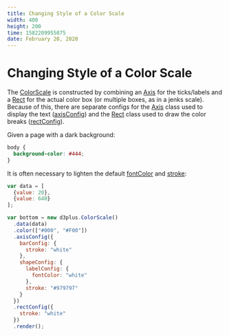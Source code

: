 ```yaml
---
title: Changing Style of a Color Scale
width: 400
height: 200
time: 1582209955075
date: February 20, 2020
---
```


[width]: 400
[height]: 200

# Changing Style of a Color Scale

The [ColorScale](http://d3plus.org/docs/#ColorScale) is constructed by combining an [Axis](http://d3plus.org/docs/#Axis) for the ticks/labels and a [Rect](http://d3plus.org/docs/#Rect) for the actual color box (or multiple boxes, as in a jenks scale). Because of this, there are separate configs for the [Axis](http://d3plus.org/docs/#Axis) class used to display the text ([axisConfig](http://d3plus.org/docs/#ColorScale.axisConfig)) and the [Rect](http://d3plus.org/docs/#Rect) class used to draw the color breaks ([rectConfig](http://d3plus.org/docs/#ColorScale.rectConfig)).

Given a page with a dark background:

```css
body {
  background-color: #444;
}
```

It is often necessary to lighten the default [fontColor](http://d3plus.org/docs/#TextBox.fontColor) and [stroke](http://d3plus.org/docs/#Shape.stroke):

```js
var data = [
  {value: 20},
  {value: 640}
];

var bottom = new d3plus.ColorScale()
  .data(data)
  .color(["#000", "#F00"])
  .axisConfig({
    barConfig: {
      stroke: "white"
    },
    shapeConfig: {
      labelConfig: {
        fontColor: "white"
      },
      stroke: "#979797"
    }
  })
  .rectConfig({
    stroke: "white"
  })
  .render();
```
